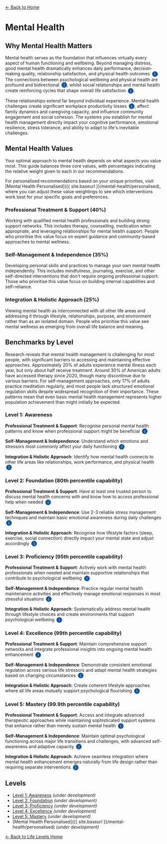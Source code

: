 [← Back to Home](../)
# Mental Health

## Why Mental Health Matters

Mental health serves as the foundation that influences virtually every aspect of human functioning and wellbeing. Beyond managing distress, good mental health dramatically enhances daily performance, decision-making quality, relationship satisfaction, and physical health outcomes <span class="info-icon" onclick="showReasoning('workplace-impact')">i</span>. The connections between psychological wellbeing and physical health are profound and bidirectional <span class="info-icon" onclick="showReasoning('mind-body-connection')">i</span>, whilst social relationships and mental health create reinforcing cycles that shape overall life satisfaction <span class="info-icon" onclick="showReasoning('social-connection')">i</span>.

These relationships extend far beyond individual experience. Mental health challenges create significant workplace productivity losses <span class="info-icon" onclick="showReasoning('economic-impact')">i</span>, affect family dynamics and caregiving capacity, and influence community engagement and social cohesion. The systems you establish for mental health management directly impact your cognitive performance, emotional resilience, stress tolerance, and ability to adapt to life's inevitable challenges.

## Mental Health Values

Your optimal approach to mental health depends on what aspects you value most. This guide balances three core values, with percentages indicating the relative weight given to each in our recommendations.

For personalised recommendations based on your unique priorities, visit [Mental Health Personalised]({{ site.baseurl }}/mental-health/personalised), where you can adjust these value weightings to see which interventions work best for your specific goals and preferences.

### Professional Treatment & Support (40%)
Working with qualified mental health professionals and building strong support networks. This includes therapy, counselling, medication when appropriate, and leveraging relationships for mental health support. People who prioritise this value focus on expert guidance and community-based approaches to mental wellness.

### Self-Management & Independence (35%)
Developing personal skills and practices to manage your own mental health independently. This includes mindfulness, journaling, exercise, and other self-directed interventions that don't require ongoing professional support. Those who prioritise this value focus on building internal capabilities and self-reliance.

### Integration & Holistic Approach (25%)
Viewing mental health as interconnected with all other life areas and addressing it through lifestyle, relationships, purpose, and environment rather than as an isolated domain. People who prioritise this value see mental wellness as emerging from overall life balance and meaning.

## Benchmarks by Level

Research reveals that mental health management is challenging for most people, with significant barriers to accessing and maintaining effective approaches. Approximately 20% of adults experience mental illness each year, but only about half receive treatment. Around 30% of American adults have accessed therapy since 2020, though many discontinue due to various barriers. For self-management approaches, only 17% of adults practice meditation regularly, and most people lack structured emotional regulation skills despite widespread recognition of their importance. These patterns mean that even basic mental health management represents higher population achievement than might initially be expected.

### Level 1: Awareness

**Professional Treatment & Support**: Recognise personal mental health patterns and know when professional support might be beneficial <span class="info-icon" onclick="showReasoning('level1-professional')">i</span>

**Self-Management & Independence**: Understand which emotions and stressors most commonly affect your daily functioning <span class="info-icon" onclick="showReasoning('level1-self-management')">i</span>

**Integration & Holistic Approach**: Identify how mental health connects to other life areas like relationships, work performance, and physical health <span class="info-icon" onclick="showReasoning('level1-integration')">i</span>

### Level 2: Foundation (80th percentile capability)

**Professional Treatment & Support**: Have at least one trusted person to discuss mental health concerns with and know how to access professional help when needed <span class="info-icon" onclick="showReasoning('level2-professional')">i</span>

**Self-Management & Independence**: Use 2-3 reliable stress management techniques and maintain basic emotional awareness during daily challenges <span class="info-icon" onclick="showReasoning('level2-self-management')">i</span>

**Integration & Holistic Approach**: Recognise how lifestyle factors (sleep, exercise, social connection) directly impact your mental state and adjust accordingly <span class="info-icon" onclick="showReasoning('level2-integration')">i</span>

### Level 3: Proficiency (95th percentile capability)

**Professional Treatment & Support**: Actively work with mental health professionals when needed and maintain supportive relationships that contribute to psychological wellbeing <span class="info-icon" onclick="showReasoning('level3-professional')">i</span>

**Self-Management & Independence**: Practice regular mental health maintenance activities and effectively manage emotional responses in most stressful situations <span class="info-icon" onclick="showReasoning('level3-self-management')">i</span>

**Integration & Holistic Approach**: Systematically address mental health through lifestyle choices and create environments that support psychological wellbeing <span class="info-icon" onclick="showReasoning('level3-integration')">i</span>

### Level 4: Excellence (99th percentile capability)

**Professional Treatment & Support**: Maintain comprehensive support networks and integrate professional insights into ongoing mental health enhancement <span class="info-icon" onclick="showReasoning('level4-professional')">i</span>

**Self-Management & Independence**: Demonstrate consistent emotional regulation across various life stressors and adapt mental health strategies based on changing circumstances <span class="info-icon" onclick="showReasoning('level4-self-management')">i</span>

**Integration & Holistic Approach**: Create coherent lifestyle approaches where all life areas mutually support psychological flourishing <span class="info-icon" onclick="showReasoning('level4-integration')">i</span>

### Level 5: Mastery (99.9th percentile capability)

**Professional Treatment & Support**: Access and integrate advanced therapeutic approaches while maintaining sophisticated support systems that enhance rather than merely sustain mental health <span class="info-icon" onclick="showReasoning('level5-professional')">i</span>

**Self-Management & Independence**: Maintain optimal psychological functioning across major life transitions and challenges, with advanced self-awareness and adaptive capacity <span class="info-icon" onclick="showReasoning('level5-self-management')">i</span>

**Integration & Holistic Approach**: Achieve seamless integration where mental health enhancement emerges naturally from life design rather than requiring separate interventions <span class="info-icon" onclick="showReasoning('level5-integration')">i</span>

## Levels

- [Level 1: Awareness](level-1) *(under development)*
- [Level 2: Foundation](level-2) *(under development)*
- [Level 3: Proficiency](level-3) *(under development)*
- [Level 4: Excellence](level-4) *(under development)*
- [Level 5: Mastery](level-5) *(under development)*
- [Mental Health Personalised]({{ site.baseurl }}/mental-health/personalised) *(under development)*

[← Back to Life Levels Home](../)

<style>
.info-icon {
    background-color: #155799;
    color: white;
    border-radius: 50%;
    width: 18px;
    height: 18px;
    display: inline-flex;
    align-items: center;
    justify-content: center;
    font-size: 12px;
    cursor: pointer;
    transition: background-color 0.3s;
    user-select: none;
    margin-left: 3px;
}

.info-icon:hover {
    background-color: #0d47a1;
}

.reasoning-popup {
    display: none;
    position: fixed;
    top: 50%;
    left: 50%;
    transform: translate(-50%, -50%);
    background: white;
    border: 1px solid #ddd;
    border-radius: 8px;
    padding: 20px;
    max-width: 500px;
    width: 90%;
    box-shadow: 0 4px 20px rgba(0,0,0,0.15);
    z-index: 1000;
}

.reasoning-popup.visible {
    display: block;
}

.popup-header {
    font-weight: bold;
    margin-bottom: 10px;
    color: #155799;
}

.popup-close {
    position: absolute;
    top: 10px;
    right: 15px;
    background: none;
    border: none;
    font-size: 20px;
    cursor: pointer;
    color: #666;
}

.popup-close:hover {
    color: #333;
}

.popup-overlay {
    display: none;
    position: fixed;
    top: 0;
    left: 0;
    width: 100%;
    height: 100%;
    background: rgba(0,0,0,0.5);
    z-index: 999;
}

.popup-overlay.visible {
    display: block;
}
</style>

<!-- Popup overlay -->
<div class="popup-overlay" id="popupOverlay" onclick="hideReasoning()"></div>

<!-- Reasoning popup -->
<div class="reasoning-popup" id="reasoningPopup">
    <button class="popup-close" onclick="hideReasoning()">×</button>
    <div class="popup-header" id="popupHeader"></div>
    <div id="popupContent"></div>
</div>

<script>
// Research data for info buttons
const researchData = {
    // Introduction research
    'workplace-impact': {
        title: 'Mental Health and Workplace Performance',
        content: 'Studies show that employees with poor mental health demonstrate reduced productivity, increased absenteeism, and higher turnover rates. Research indicates that 76% of workers reported mental health symptoms, with 84% saying workplace conditions contributed to mental health challenges. Mental health issues cost the global economy $1 trillion annually primarily from reduced productivity. <a href="https://www.hhs.gov/surgeongeneral/reports-and-publications/workplace-well-being/index.html" target="_blank">Source: US Surgeon General</a>'
    },
    'mind-body-connection': {
        title: 'Mental Health and Physical Health Connection',
        content: 'Research demonstrates bidirectional relationships between mental and physical health. Depression increases cardiovascular disease risk by 20-40%, while chronic physical conditions increase depression risk. Mental health conditions affect immune function, inflammation levels, and stress hormone regulation. Studies show that mental illness may accelerate biological aging by 10-20 years in conditions like schizophrenia. <a href="https://www.verywellmind.com/the-mental-and-physical-health-connection-7255857" target="_blank">Source: Research Review</a>'
    },
    'social-connection': {
        title: 'Mental Health and Social Relationships',
        content: 'Strong evidence shows loneliness and poor social support predict worse mental health outcomes including depression, anxiety, and recovery rates. Meta-analysis found that higher social support correlates negatively with loneliness (r = -0.39). About 1 in 3 adults report feeling lonely, with this linked to increased risks of heart disease, stroke, diabetes, and premature mortality. <a href="https://www.cdc.gov/social-connectedness/risk-factors/index.html" target="_blank">Source: CDC</a>'
    },
    'economic-impact': {
        title: 'Economic Impact of Mental Health',
        content: 'WHO estimates that 12 billion working days are lost annually to depression and anxiety alone. Mental health conditions cost the global economy $1 trillion per year predominantly from reduced productivity. Studies show that 15% of working-age adults have mental disorders, significantly affecting workplace performance, absenteeism, and healthcare costs. <a href="https://www.who.int/teams/mental-health-and-substance-use/promotion-prevention/mental-health-in-the-workplace" target="_blank">Source: WHO</a>'
    },
    
    // Level 1 reasoning
    'level1-professional': {
        title: 'Level 1 Professional Treatment & Support Reasoning',
        content: 'This represents basic awareness of mental health needs and available resources. Most people (approximately 80%) either are unaware of when they might benefit from professional support or don\'t know how to access it effectively.'
    },
    'level1-self-management': {
        title: 'Level 1 Self-Management & Independence Reasoning',
        content: 'Basic emotional awareness is surprisingly uncommon. Many people struggle to identify specific emotions or understand their triggers, representing a fundamental gap in self-knowledge that awareness-level achievement addresses.'
    },
    'level1-integration': {
        title: 'Level 1 Integration & Holistic Approach Reasoning',
        content: 'Understanding the connections between mental health and other life areas requires stepping back from seeing mental health as isolated. Most people don\'t systematically consider how work stress affects sleep or how social relationships impact mood.'
    },
    
    // Level 2 reasoning
    'level2-professional': {
        title: 'Level 2 Professional Treatment & Support Reasoning',
        content: 'Research shows that having social support for mental health is achieved by only about 20% of the population. Many people lack trusted confidants for mental health concerns and don\'t know how to navigate professional mental health resources. <a href="https://www.nami.org/about-mental-illness/mental-health-by-the-numbers/" target="_blank">Source: NAMI</a>'
    },
    'level2-self-management': {
        title: 'Level 2 Self-Management & Independence Reasoning',
        content: 'Having reliable coping strategies represents significant achievement. Most adults (approximately 80%) lack structured approaches to stress management and emotional regulation, instead relying on reactive responses or avoidance. <a href="https://positivepsychology.com/emotion-regulation/" target="_blank">Source: Positive Psychology</a>'
    },
    'level2-integration': {
        title: 'Level 2 Integration & Holistic Approach Reasoning',
        content: 'Understanding and acting on lifestyle-mental health connections requires sophistication that most people haven\'t developed. Research shows that while many people intellectually understand these connections, translating this into consistent behaviour change represents top 20% achievement.'
    },
    
    // Level 3 reasoning
    'level3-professional': {
        title: 'Level 3 Professional Treatment & Support Reasoning',
        content: 'Only about 30% of adults have accessed therapy since 2020, and much smaller percentages maintain ongoing professional relationships for mental health enhancement rather than crisis management. This level represents the top 5% who proactively use professional resources. <a href="https://mydenvertherapy.com/therapy-mental-health-statistics/" target="_blank">Source: Denver Therapy Statistics</a>'
    },
    'level3-self-management': {
        title: 'Level 3 Self-Management & Independence Reasoning',
        content: 'Regular mental health practices like meditation are maintained by only 17% of the population, and effective emotional regulation across most situations represents even rarer capability. This achievement places individuals in the top 5% for emotional self-management. <a href="https://www.nccih.nih.gov/health/meditation-and-mindfulness-effectiveness-and-safety" target="_blank">Source: NCCIH</a>'
    },
    'level3-integration': {
        title: 'Level 3 Integration & Holistic Approach Reasoning',
        content: 'Systematic lifestyle design for mental health represents sophisticated understanding that few people achieve. This requires coordinating multiple life areas (work, relationships, environment, habits) to support psychological wellbeing, representing top 5% integration capability.'
    },
    
    // Level 4 reasoning
    'level4-professional': {
        title: 'Level 4 Professional Treatment & Support Reasoning',
        content: 'Maintaining comprehensive professional support networks for enhancement rather than crisis management represents exceptional mental health resource utilisation achieved by roughly 1% of the population. This includes ongoing relationships with mental health professionals and sophisticated peer support systems.'
    },
    'level4-self-management': {
        title: 'Level 4 Self-Management & Independence Reasoning',
        content: 'Consistent emotional regulation across diverse stressors represents advanced emotional intelligence achieved by approximately 1% of adults. This includes adapting strategies based on context and maintaining stability during major life transitions and challenges.'
    },
    'level4-integration': {
        title: 'Level 4 Integration & Holistic Approach Reasoning',
        content: 'Creating coherent lifestyle systems where all areas support mental health represents sophisticated life design achieved by roughly 1% of the population. This requires advanced understanding of how different life domains interact to influence psychological wellbeing.'
    },
    
    // Level 5 reasoning
    'level5-professional': {
        title: 'Level 5 Professional Treatment & Support Reasoning',
        content: 'Advanced therapeutic integration represents the pinnacle of professional mental health resource utilisation, achieved by approximately 0.1% of the population. This includes accessing cutting-edge therapeutic approaches and maintaining support systems that actively enhance rather than merely sustain mental health.'
    },
    'level5-self-management': {
        title: 'Level 5 Self-Management & Independence Reasoning',
        content: 'Optimal psychological functioning across major life transitions represents exceptional emotional mastery achieved by roughly 1 in 1,000 people. This includes advanced self-awareness, sophisticated adaptation strategies, and the ability to maintain mental health excellence during extreme circumstances.'
    },
    'level5-integration': {
        title: 'Level 5 Integration & Holistic Approach Reasoning',
        content: 'Seamless life integration where mental health enhancement emerges naturally from life design represents extraordinary achievement by approximately 0.1% of the population. This involves creating living systems where psychological flourishing is the natural outcome of how life is structured rather than requiring separate interventions.'
    }
};

function showReasoning(key) {
    const data = researchData[key];
    if (data) {
        document.getElementById('popupHeader').textContent = data.title;
        document.getElementById('popupContent').innerHTML = data.content;
        document.getElementById('popupOverlay').classList.add('visible');
        document.getElementById('reasoningPopup').classList.add('visible');
    }
}

function hideReasoning() {
    document.getElementById('popupOverlay').classList.remove('visible');
    document.getElementById('reasoningPopup').classList.remove('visible');
}

// Close popup with Escape key
document.addEventListener('keydown', function(e) {
    if (e.key === 'Escape') {
        hideReasoning();
    }
});
</script>
